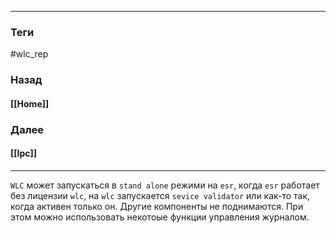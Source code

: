
---
### Теги
#wlc_rep
### Назад
#### [[Home]]
### Далее
#### [[Ipc]]
---

`WLC` может запускаться в `stand alone` режими на `esr`, когда `esr` работает без лицензии `wlc`, на `wlc` запускается `sevice validator` или как-то так, когда активен только он. Другие компоненты не поднимаются. При этом можно использовать некотоые функции управления журналом.